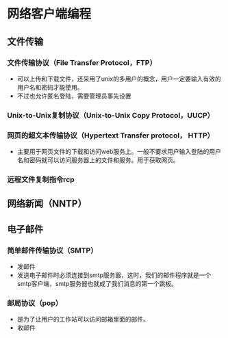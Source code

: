 # 网络客户端编程

## 文件传输

### 文件传输协议（File Transfer Protocol，FTP）
- 可以上传和下载文件，还采用了unix的多用户的概念，用户一定要输入有效的用户名和密码才能使用。
- 不过也允许匿名登陆，需要管理员事先设置

### Unix-to-Unix复制协议（Unix-to-Unix Copy Protocol，UUCP）

### 网页的超文本传输协议（Hypertext Transfer protocol， HTTP）
- 主要用于网页文件的下载和访问web服务上。一般不要求用户输入登陆的用户名和密码就可以访问服务器上的文件和服务。用于获取网页。

### 远程文件复制指令rcp

## 网络新闻（NNTP）

## 电子邮件

### 简单邮件传输协议（SMTP）
- 发邮件
- 发送电子邮件时必须连接到smtp服务器，这时，我们的邮件程序就是一个smtp客户端，smtp服务器也就成了我们消息的第一个跳板。

### 邮局协议（pop）
- 是为了让用户的工作站可以访问邮箱里面的邮件。
- 收邮件
